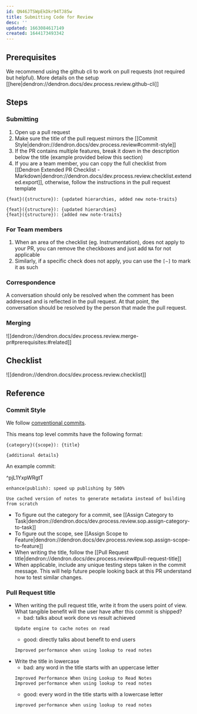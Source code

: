 ```yaml
---
id: QN46JTSWpEkDkr94TJ85w
title: Submitting Code for Review
desc: ''
updated: 1663084617149
created: 1644173493342
---
```



## Prerequisites

We recommend using the github cli to work on pull requests (not required but helpful). More details on the setup [[here|dendron://dendron.docs/dev.process.review.github-cli]]

## Steps

### Submitting
1. Open up a pull request 
1. Make sure the title of the pull request mirrors the [[Commit Style|dendron://dendron.docs/dev.process.review#commit-style]]
1. If the PR contains multiple features, break it down in the description below the title (example provided below this section)
1. If you are a team member, you can copy the full checklist from [[Dendron Extended PR Checklist - Markdown|dendron://dendron.docs/dev.process.review.checklist.extended.export]], otherwise, follow the instructions in the pull request template

```
{feat}({structure}): {updated hierarchies, added new note-traits}

{feat}({structure}): {updated hierarchies}
{feat}({structure}): {added new note-traits}
```

### For Team members
1. When an area of the checklist (eg. Instrumentation), does not apply to your PR, you can remove the checkboxes and just add `NA` for not applicable
1. Similarly, if a specific check does not apply, you can use the `[~]` to mark it as such

### Correspondence

A conversation should only be resolved when the comment has been addressed and is reflected in the pull request. 
At that point, the conversation should be resolved by the person that made the pull request. 

### Merging
![[dendron://dendron.docs/dev.process.review.merge-pr#prerequisites:#related]]

## Checklist
![[dendron://dendron.docs/dev.process.review.checklist]]

## Reference

### Commit Style

We follow [conventional commits](https://www.conventionalcommits.org/en/v1.0.0/).

This means top level commits have the following format:

```
{category}({scope}): {title}

{additional details}
```

An example commit:

^pjL1YxpWRgtT
``` 
enhance(publish): speed up publishing by 500%

Use cached version of notes to generate metadata instead of building from scratch
```

* To figure out the category for a commit, see [[Assign Category to Task|dendron://dendron.docs/dev.process.review.sop.assign-category-to-task]]
* To figure out the scope, see [[Assign Scope to Feature|dendron://dendron.docs/dev.process.review.sop.assign-scope-to-feature]]
* When writing the title, follow the [[Pull Request title|dendron://dendron.docs/dev.process.review#pull-request-title]]
* When applicable, include any unique testing steps taken in the commit message. This will help future people looking back at this PR understand how to test similar changes.


### Pull Request title
- When writing the pull request title, write it from the users point of view. What tangible benefit will the user have after this commit is shipped?
    - bad: talks about work done vs result achieved
    ```
    Update engine to cache notes on read
    ```
    - good: directly talks about benefit to end users
    ```
    Improved performance when using lookup to read notes
    ```
- Write the title in lowercase
    - bad: any word in the title starts with an uppercase letter
    ```
    Improved Performance When Using Lookup to Read Notes
    Improved performance when using lookup to read notes
    ```
    - good: every word in the title starts with a lowercase letter
    ```
    improved performance when using lookup to read notes
    ```
